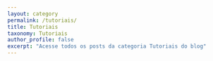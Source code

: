 ```yaml
---
layout: category
permalink: /tutoriais/
title: Tutoriais
taxonomy: Tutoriais
author_profile: false
excerpt: "Acesse todos os posts da categoria Tutoriais do blog"
---
```

